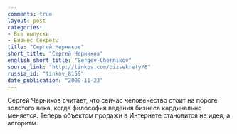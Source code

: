 ```yaml
---
comments: true
layout: post
categories:
- Все выпуски
- Бизнес Секреты
title: "Сергей Черников"
short_title: "Сергей Черников"
english_short_title: "Sergey-Chernikov"
source_link: "http://tinkov.com/bizsekrety/8"
russia_id: "tinkov_8159"
date_publication: "2009-11-23"
---
```

Сергей Черников считает, что сейчас человечество стоит на пороге золотого века, когда философия ведения бизнеса кардинально меняется. Теперь объектом продажи в Интернете становится не идея, а алгоритм.
